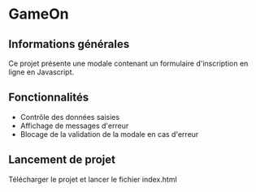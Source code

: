 # GameOn

## Informations générales

Ce projet présente une modale contenant un formulaire d'inscription en ligne en Javascript.

## Fonctionnalités

- Contrôle des données saisies
- Affichage de messages d'erreur
- Blocage de la validation de la modale en cas d'erreur

## Lancement de projet

Télécharger le projet et lancer le fichier index.html

